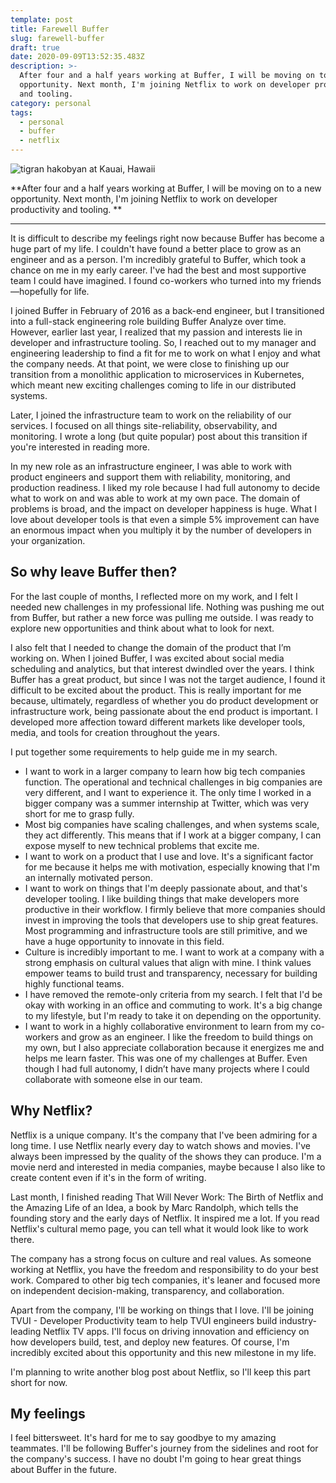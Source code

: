 ```yaml
---
template: post
title: Farewell Buffer
slug: farewell-buffer
draft: true
date: 2020-09-09T13:52:35.483Z
description: >-
  After four and a half years working at Buffer, I will be moving on to a new
  opportunity. Next month, I'm joining Netflix to work on developer productivity
  and tooling.
category: personal
tags:
  - personal
  - buffer
  - netflix
---
```

![tigran hakobyan at Kauai, Hawaii](/media/img_1673.jpg "A memorable trip to Kauai in 2019 with other Bufferoos! ")

**After four and a half years working at Buffer, I will be moving on to a new opportunity. Next month, I'm joining Netflix to work on developer productivity and tooling. **

- - -

It is difficult to describe my feelings right now because Buffer has become a huge part of my life. I couldn't have found a better place to grow as an engineer and as a person. I'm incredibly grateful to Buffer, which took a chance on me in my early career. I've had the best and most supportive team I could have imagined. I found co-workers who turned into my friends—hopefully for life. 

I joined Buffer in February of 2016 as a back-end engineer, but I transitioned into a full-stack engineering role building Buffer Analyze over time. However, earlier last year, I realized that my passion and interests lie in developer and infrastructure tooling. So, I reached out to my manager and engineering leadership to find a fit for me to work on what I enjoy and what the company needs. At that point, we were close to finishing up our transition from a monolithic application to microservices in Kubernetes, which meant new exciting challenges coming to life in our distributed systems. 

Later, I joined the infrastructure team to work on the reliability of our services. I focused on all things site-reliability, observability, and monitoring. I wrote a long (but quite popular) post about this transition if you're interested in reading more.

In my new role as an infrastructure engineer, I was able to work with product engineers and support them with reliability, monitoring, and production readiness. I liked my role because I had full autonomy to decide what to work on and was able to work at my own pace. The domain of problems is broad, and the impact on developer happiness is huge. What I love about developer tools is that even a simple 5% improvement can have an enormous impact when you multiply it by the number of developers in your organization.

## So why leave Buffer then?

For the last couple of months, I reflected more on my work, and I felt I needed new challenges in my professional life. Nothing was pushing me out from Buffer, but rather a new force was pulling me outside. I was ready to explore new opportunities and think about what to look for next. 

I also felt that I needed to change the domain of the product that I’m working on. When I joined Buffer, I was excited about social media scheduling and analytics, but that interest dwindled over the years. I think Buffer has a great product, but since I was not the target audience, I found it difficult to be excited about the product. This is really important for me because, ultimately, regardless of whether you do product development or infrastructure work, being passionate about the end product is important. I developed more affection toward different markets like developer tools, media, and tools for creation throughout the years.   

I put together some requirements to help guide me in my search. 

* I want to work in a larger company to learn how big tech companies function. The operational and technical challenges in big companies are very different, and I want to experience it. The only time I worked in a bigger company was a summer internship at Twitter, which was very short for me to grasp fully. 
* Most big companies have scaling challenges, and when systems scale, they act differently. This means that if I work at a bigger company, I can expose myself to new technical problems that excite me.
* I want to work on a product that I use and love. It's a significant factor for me because it helps me with motivation, especially knowing that I'm an internally motivated person. 
* I want to work on things that I'm deeply passionate about, and that's developer tooling. I like building things that make developers more productive in their workflow. I firmly believe that more companies should invest in improving the tools that developers use to ship great features. Most programming and infrastructure tools are still primitive, and we have a huge opportunity to innovate in this field. 
* Culture is incredibly important to me. I want to work at a company with a strong emphasis on cultural values that align with mine. I think values empower teams to build trust and transparency, necessary for building highly functional teams.
* I have removed the remote-only criteria from my search. I felt that I'd be okay with working in an office and commuting to work. It's a big change to my lifestyle, but I'm ready to take it on depending on the opportunity. 
* I want to work in a highly collaborative environment to learn from my co-workers and grow as an engineer. I like the freedom to build things on my own, but I also appreciate collaboration because it energizes me and helps me learn faster. This was one of my challenges at Buffer. Even though I had full autonomy, I didn’t have many projects where I could collaborate with someone else in our team. 

## Why Netflix?

Netflix is a unique company. It's the company that I've been admiring for a long time. I use Netflix nearly every day to watch shows and movies. I've always been impressed by the quality of the shows they can produce. I'm a movie nerd and interested in media companies, maybe because I also like to create content even if it's in the form of writing.

Last month, I finished reading That Will Never Work: The Birth of Netflix and the Amazing Life of an Idea, a book by Marc Randolph, which tells the founding story and the early days of Netflix. It inspired me a lot. If you read Netflix's cultural memo page, you can tell what it would look like to work there.  

The company has a strong focus on culture and real values. As someone working at Netflix, you have the freedom and responsibility to do your best work. Compared to other big tech companies, it's leaner and focused more on independent decision-making, transparency, and collaboration. 

Apart from the company, I'll be working on things that I love. I'll be joining TVUI - Developer Productivity team to help TVUI engineers build industry-leading Netflix TV apps. I'll focus on driving innovation and efficiency on how developers build, test, and deploy new features. Of course, I'm incredibly excited about this opportunity and this new milestone in my life. 

I'm planning to write another blog post about Netflix, so I'll keep this part short for now.

## My feelings

I feel bittersweet. It's hard for me to say goodbye to my amazing teammates. I'll be following Buffer's journey from the sidelines and root for the company's success. I have no doubt I'm going to hear great things about Buffer in the future.
